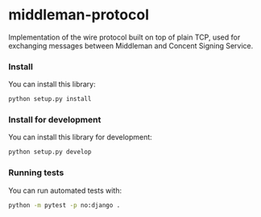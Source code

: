 # middleman-protocol

Implementation of the wire protocol built on top of plain TCP,
used for exchanging messages between Middleman and Concent Signing Service.


### Install

You can install this library:

``` bash
python setup.py install
```


### Install for development

You can install this library for development:

``` bash
python setup.py develop
```


### Running tests

You can run automated tests with:

``` bash
python -m pytest -p no:django .
```
